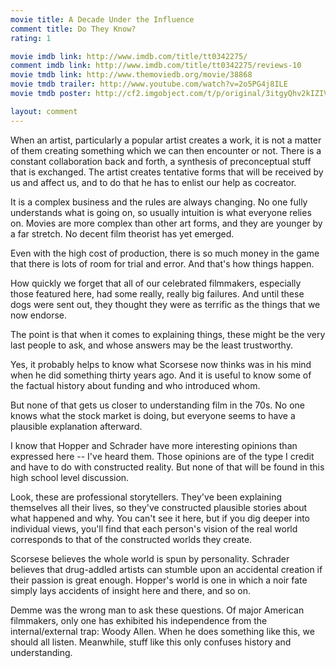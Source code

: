 ```yaml
---
movie title: A Decade Under the Influence
comment title: Do They Know?
rating: 1

movie imdb link: http://www.imdb.com/title/tt0342275/
comment imdb link: http://www.imdb.com/title/tt0342275/reviews-10
movie tmdb link: http://www.themoviedb.org/movie/38868
movie tmdb trailer: http://www.youtube.com/watch?v=2o5PG4j8ILE
movie tmdb poster: http://cf2.imgobject.com/t/p/original/3itgyQhv2kIZIVuGlE1RX6Ywix7.jpg

layout: comment
---
```


When an artist, particularly a popular artist creates a work, it is not a matter of them creating something which we can then encounter or not. There is a constant collaboration back and forth, a synthesis of preconceptual stuff that is exchanged. The artist creates tentative forms that will be received by us and affect us, and to do that he has to enlist our help as cocreator.

It is a complex business and the rules are always changing. No one fully understands what is going on, so usually intuition is what everyone relies on. Movies are more complex than other art forms, and they are younger by a far stretch. No decent film theorist has yet emerged.

Even with the high cost of production, there is so much money in the game that there is lots of room for trial and error. And that's how things happen.

How quickly we forget that all of our celebrated filmmakers, especially those featured here, had some really, really big failures. And until these dogs were sent out, they thought they were as terrific as the things that we now endorse.

The point is that when it comes to explaining things, these might be the very last people to ask, and whose answers may be the least trustworthy.

Yes, it probably helps to know what Scorsese now thinks was in his mind when he did something thirty years ago. And it is useful to know some of the factual history about funding and who introduced whom.

But none of that gets us closer to understanding film in the 70s. No one knows what the stock market is doing, but everyone seems to have a plausible explanation afterward. 

I know that Hopper and Schrader have more interesting opinions than expressed here -- I've heard them. Those opinions are of the type I credit and have to do with constructed reality. But none of that will be found in this high school level discussion.

Look, these are professional storytellers. They've been explaining themselves all their lives, so they've constructed plausible stories about what happened and why. You can't see it here, but if you dig deeper into individual views, you'll find that each person's vision of the real world corresponds to that of the constructed worlds they create.

Scorsese believes the whole world is spun by personality. Schrader believes that drug-addled artists can stumble upon an accidental creation if their passion is great enough. Hopper's world is one in which a noir fate simply lays accidents of insight here and there, and so on.

Demme was the wrong man to ask these questions. Of major American filmmakers, only one has exhibited his independence from the internal/external trap: Woody Allen. When he does something like this, we should all listen. Meanwhile, stuff like this only confuses history and understanding.